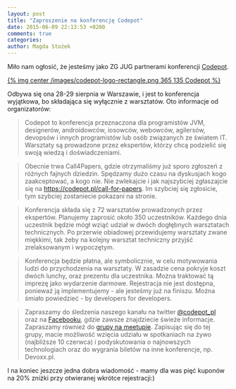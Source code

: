 ```yaml
---
layout: post
title: "Zaproszenie na konferencję Codepot"
date: 2015-06-09 22:13:53 +0200
comments: true
categories: 
author: Magda Stożek
---
```

Miło nam ogłosić, że jesteśmy jako ZG JUG partnerami konferencji <a href="https://codepot.pl/" target="_blank">Codepot</a>. 

[{% img center /images/codepot-logo-rectangle.png 365 135 Codepot %}](http://codepot.pl)

Odbywa się ona 28-29 sierpnia w Warszawie, i jest to konferencja wyjątkowa, bo składająca się wyłącznie z warsztatów. Oto informacje od organizatorów:

> Codepot to konferencja przeznaczona dla programistów JVM, designerów, androidowców, iosowców, webowców, agilersów, devopsów i innych programistów lub osób związanych ze światem IT. Warsztaty są prowadzone przez ekspertów, którzy chcą podzielić się swoją wiedzą i doświadczeniami.

<!-- more --> 

> Obecnie trwa Call4Papers, gdzie otrzymaliśmy już sporo zgłoszeń z różnych fajnych dziedzin. Spędzamy dużo czasu na dyskusjach kogo zaakceptować, a kogo nie. Nie zwlekajcie i jak najszybciej zgłaszajcie się na https://codepot.pl/call-for-papers. Im szybciej się zgłosicie, tym szybciej zostaniecie pokazani na stronie. 
 
<!-- -->

> Konferencja składa się z 72 warsztatów prowadzonych przez ekspertów. Planujemy zaprosić około 350 uczestników. Każdego dnia uczestnik będzie mógł wziąć udział w dwóch dogłębnych warsztatach technicznych. Po przerwie obiadowej przewidujemy warsztaty zwane miękkimi, tak żeby na kolejny warsztat techniczny przyjść zrelaksowanym i wypoczętym. 

<!-- -->

> Konferencja będzie płatna, ale symbolicznie, w celu motywowania ludzi do przychodzenia na warsztaty. W zasadzie cena pokryje koszt dwóch lunchy, oraz prezentu dla uczestnika. Można traktować tą imprezę jako wydarzenie darmowe. Rejestracja nie jest dostępna, ponieważ ją implementujemy - ale jesteśmy już na finiszu. Można śmiało powiedzieć - by developers for developers. 

<!-- -->

> Zapraszamy do śledzenia naszego kanału na twitter <a href="https://twitter.com/codepot_pl" target="_blank">@codepot_pl</a> oraz na <a href="https://www.facebook.com/pages/Codepot/397791273715096" target="_blank">Facebooku</a>, gdzie zawsze znajdziecie świeże informacje. Zapraszamy również do <a href="http://www.meetup.com/Warsaw-Codepoters/" target="_blank">grupy na meetupie</a>. Zapisując się do tej grupy, macie możliwość wzięcia udziału w spotkaniach na żywo (najbliższe 10 czerwca) i podyskutowania o najnowszych technologiach oraz do wygrania biletów na inne konferencje, np. Devoxx.pl.

I na koniec jeszcze jedna dobra wiadomość - mamy dla was pięć kuponów na 20% zniżki przy otwieranej wkrótce rejestracji:)
